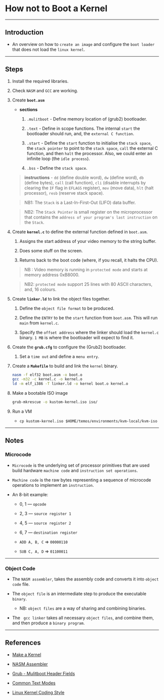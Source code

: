 # How not to Boot a Kernel

---

## Introduction

* An overview on how to `create an image` and configure the `boot loader` that does not load the `linux kernel`.

---

## Steps

1. Install the required libraries.

2. Check `NASM` and `GCC` are working.

3. Create **`boot.asm`**

    * **sections**

        1. `.mulitboot` - Define memory location of (grub2) bootloader.

        2. `.text` - Define in scope functions. The internal `start` the bootloader should run, and, the `external C function`.

        3. `.start` - Define the `start` function to initialise the `stack space`, the `stack pointer` to point to the `stack space`, `call` the external C function, and then `halt` the processor. Also, we could enter an infinite loop (the `idle process`).

        4. `.bss` - Define the `stack space`.

    > **instructions** - `dd` (define double word), `dw` (define word), `db` (define bytes), `call` (call function), `cli` (disable interrupts by clearing the `IF` flag  in `EFLAGS` register), `mov` (move data), `hlt` (halt processor), `resb` (reserve stack space).

    > NB1: The `Stack` is a Last-In-First-Out (LIFO) data buffer.

    > NB2: The `Stack Pointer` is small register on the microprocessor that contains the `address of your program's last instruction` on the `Stack`. 

4. Create **`kernel.c`** to define the external function defined in `boot.asm`.

    1. Assigns the start address of your video memory to the string buffer.

    2. Does some stuff on the screen.

    3. Returns back to the boot code (where, if you recall, it halts the CPU).

    > NB : Video memory is running in `protected mode` and starts at memory address 0xB8000.

    > NB2: `protected mode` support 25 lines with 80 ASCII characters, and, 16 colours.

5. Create **`linker.ld`** to link the object files together.

    1. Define the `object file format` to be produced.

    2. Define the `ENTRY` to be the `start` function from `boot.asm`. This will run `main` from `kernel.c`.

    3. Specify the `offset address` where the linker should load the `kernel.c` binary. `1 MB` is where the bootloader will expect to find it.

6. Create the **`grub.cfg`** to configure the (Grub2) bootloader.

    1. Set a `time out` and define a `menu entry`.

7. Create a **`Makefile`** to build and link the `kernel` binary.

    ```bash
	nasm -f elf32 boot.asm -o boot.o
	gcc -m32 -c kernel.c -o kernel.o
	ld -m elf_i386 -T linker.ld -o kernel boot.o kernel.o
    ```

8. Make a bootable ISO image

    ```bash
    grub-mkrescue -o kustom-kernel.iso iso/
    ```

9. Run a VM

    * `cp kustom-kernel.iso $HOME/temos/environments/kvm-local/kvm-iso`

---

## Notes

### Microcode

* `Microcode` is the underlying set of processor primitives that are used build hardware `machine code` and `instruction set operations`.

* `Machine code` is the raw bytes representing a sequence of microcode operations to implement an `instruction`.

* An 8-bit example:

    * 0, 1 — `opcode`
    * 2, 3 — `source register 1`
    * 4, 5 — `source register 2`
    * 6, 7 — `destination register`

    * `ADD A, B, C` => `00000110`
    
    * `SUB C, A, D` => `01100011`

---

### Object Code

* The `NASM assembler`, takes the assembly code and converts it into `object code` file.

* The `object file` is an intermediate step to produce the executable `binary`.

    * NB:  `object files` are a way of sharing and combining binaries.

* The ` gcc linker` takes all necessary `object files`, and combine them, and then produce a `binary program`.


---

## References

* [Make a Kernel](https://www.linuxjournal.com/content/what-does-it-take-make-kernel-0)

* [NASM Assembler](https://www.nasm.us/)

* [Grub - Mulitboot Header Fields](https://www.gnu.org/software/grub/manual/multiboot/html_node/Header-magic-fields.html)

* [Common Text Modes](https://en.wikipedia.org/wiki/Text_mode#PC_common_text_modes)

* [Linux Kernel Coding Style](https://www.kernel.org/doc/html/v4.10/process/coding-style.html)


